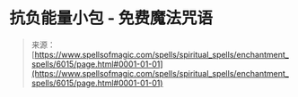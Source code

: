 <!--yml

类别：未分类

日期：2024-06-12 18:40:29

-->

# 抗负能量小包 - 免费魔法咒语

> 来源：[https://www.spellsofmagic.com/spells/spiritual_spells/enchantment_spells/6015/page.html#0001-01-01](https://www.spellsofmagic.com/spells/spiritual_spells/enchantment_spells/6015/page.html#0001-01-01)
